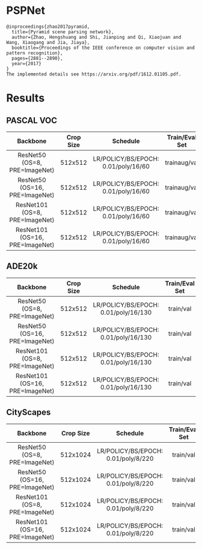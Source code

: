# PSPNet
```
@inproceedings{zhao2017pyramid,
  title={Pyramid scene parsing network},
  author={Zhao, Hengshuang and Shi, Jianping and Qi, Xiaojuan and Wang, Xiaogang and Jia, Jiaya},
  booktitle={Proceedings of the IEEE conference on computer vision and pattern recognition},
  pages={2881--2890},
  year={2017}
}
The implemented details see https://arxiv.org/pdf/1612.01105.pdf.
```


# Results

## PASCAL VOC
| Backbone                        | Crop Size  | Schedule                             | Train/Eval Set  | mIoU   | FPS    |
| :-:                             | :-:        | :-:                                  | :-:             | :-:    | :-:    |
| ResNet50 (OS=8, PRE=ImageNet)   | 512x512    | LR/POLICY/BS/EPOCH: 0.01/poly/16/60  | trainaug/val    | -      | -      |
| ResNet50 (OS=16, PRE=ImageNet)  | 512x512    | LR/POLICY/BS/EPOCH: 0.01/poly/16/60  | trainaug/val    | -      | -      |
| ResNet101 (OS=8, PRE=ImageNet)  | 512x512    | LR/POLICY/BS/EPOCH: 0.01/poly/16/60  | trainaug/val    | -      | -      |
| ResNet101 (OS=16, PRE=ImageNet) | 512x512    | LR/POLICY/BS/EPOCH: 0.01/poly/16/60  | trainaug/val    | -      | -      |

## ADE20k
| Backbone                        | Crop Size  | Schedule                             | Train/Eval Set  | mIoU   | FPS    |
| :-:                             | :-:        | :-:                                  | :-:             | :-:    | :-:    |
| ResNet50 (OS=8, PRE=ImageNet)   | 512x512    | LR/POLICY/BS/EPOCH: 0.01/poly/16/130 | train/val       | -      | -      |
| ResNet50 (OS=16, PRE=ImageNet)  | 512x512    | LR/POLICY/BS/EPOCH: 0.01/poly/16/130 | train/val       | -      | -      |
| ResNet101 (OS=8, PRE=ImageNet)  | 512x512    | LR/POLICY/BS/EPOCH: 0.01/poly/16/130 | train/val       | 44.55% | -      |
| ResNet101 (OS=16, PRE=ImageNet) | 512x512    | LR/POLICY/BS/EPOCH: 0.01/poly/16/130 | train/val       | -      | -      |

## CityScapes
| Backbone                        | Crop Size  | Schedule                             | Train/Eval Set  | mIoU   | FPS    |
| :-:                             | :-:        | :-:                                  | :-:             | :-:    | :-:    |
| ResNet50 (OS=8, PRE=ImageNet)   | 512x1024   | LR/POLICY/BS/EPOCH: 0.01/poly/8/220  | train/val       | -      | -      |
| ResNet50 (OS=16, PRE=ImageNet)  | 512x1024   | LR/POLICY/BS/EPOCH: 0.01/poly/8/220  | train/val       | -      | -      |
| ResNet101 (OS=8, PRE=ImageNet)  | 512x1024   | LR/POLICY/BS/EPOCH: 0.01/poly/8/220  | train/val       | -      | -      |
| ResNet101 (OS=16, PRE=ImageNet) | 512x1024   | LR/POLICY/BS/EPOCH: 0.01/poly/8/220  | train/val       | -      | -      |
